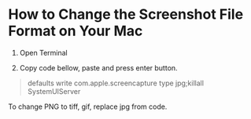 # How to Change the Screenshot File Format on Your Mac

1. Open Terminal

2. Copy code bellow, paste and press enter button.

> defaults write com.apple.screencapture type jpg;killall SystemUIServer

To change PNG to tiff, gif, replace jpg from code.
